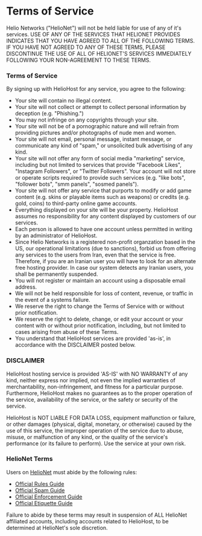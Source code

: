 # Terms of Service

Helio Networks \("HelioNet"\) will not be held liable for use of any of it's services. USE OF ANY OF THE SERVICES THAT HELIONET PROVIDES INDICATES THAT YOU HAVE AGREED TO ALL OF THE FOLLOWING TERMS. IF YOU HAVE NOT AGREED TO ANY OF THESE TERMS, PLEASE DISCONTINUE THE USE OF ALL OF HELIONET'S SERVICES IMMEDIATELY FOLLOWING YOUR NON-AGREEMENT TO THESE TERMS.

### Terms of Service

By signing up with HelioHost for any service, you agree to the following:

* Your site will contain no illegal content.
* Your site will not collect or attempt to collect personal information by deception \(e.g. "Phishing."\)
* You may not infringe on any copyrights through your site.
* Your site will not be of a pornographic nature and will refrain from providing pictures and/or photographs of nude men and women.
* Your site will not email, personal message, instant message, or communicate any kind of "spam," or unsolicited bulk advertising of any kind.
* Your site will not offer any form of social media "marketing" service, including but not limited to services that provide "Facebook Likes", "Instagram Followers", or "Twitter Followers". Your account will not store or operate scripts required to provide such services \(e.g. "like bots", "follower bots", "smm panels", "sosmed panels"\).
* Your site will not offer any service that purports to modify or add game content \(e.g. skins or playable items such as weapons\) or credits \(e.g. gold, coins\) to third-party online game accounts.
* Everything displayed on your site will be your property. HelioHost assumes no responsibility for any content displayed by customers of our services.
* Each person is allowed to have one account unless permitted in writing by an administrator of HelioHost.
* Since Helio Networks is a registered non-profit organzation based in the US, our operational limitations (due to sanctions), forbid us from offering any services to the users from Iran, even that the service is free. Therefore, if you are an Iranian user you will have to look for an alternate free hosting provider. In case our system detects any Iranian users, you shall be permanently suspended. 
* You will not register or maintain an account using a disposable email address.
* We will not be held responsible for loss of content, revenue, or traffic in the event of a systems failure.
* We reserve the right to change the Terms of Service with or without prior notification.
* We reserve the right to delete, change, or edit your account or your content with or without prior notification, including, but not limited to cases arising from abuse of these Terms.
* You understand that HelioHost services are provided 'as-is', in accordance with the DISCLAIMER posted below.

### DISCLAIMER

HelioHost hosting service is provided 'AS-IS' with NO WARRANTY of any kind, neither express nor implied, not even the implied warranties of merchantability, non-infringement, and fitness for a particular purpose. Furthermore, HelioHost makes no guarantees as to the proper operation of the service, availability of the service, or the safety or security of the service.

HelioHost is NOT LIABLE FOR DATA LOSS, equipment malfunction or failure, or other damages \(physical, digital, monetary, or otherwise\) caused by the use of this service, the improper operation of the service due to abuse, misuse, or malfunction of any kind, or the quality of the service's performance \(or its failure to perform\). Use the service at your own risk.

### HelioNet Terms

Users on [HelioNet](helionet.md) must abide by the following rules:

* [Official Rules Guide](https://www.helionet.org/index/topic/4-the-official-rules-guide/)
* [Official Spam Guide](https://www.helionet.org/index/topic/2-the-official-spam-guide/)
* [Official Enforcement Guide](https://www.helionet.org/index/topic/3-the-official-enforcement-guide/)
* [Official Etiquette Guide](https://www.helionet.org/index/topic/1544-the-official-etiquette-guide/)

Failure to abide by these terms may result in suspension of ALL HelioNet affiliated accounts, including accounts related to HelioHost, to be determined at HelioNet's sole discretion.

